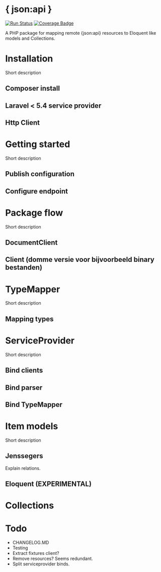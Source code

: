 # { json:api }

[![Run Status](https://api.shippable.com/projects/59ae7fe68a02980600016631/badge?branch=master)](https://app.shippable.com/github/swisnl/jsonapi)
[![Coverage Badge](https://api.shippable.com/projects/59ae7fe68a02980600016631/coverageBadge?branch=master)](https://app.shippable.com/github/swisnl/jsonapi) 

A PHP package for mapping remote {json:api} resources to Eloquent like models and Collections.

# Installation

Short description

## Composer install

## Laravel < 5.4 service provider

## Http Client

# Getting started

Short description
        
## Publish configuration

## Configure endpoint

# Package flow 
   
Short description   
   
## DocumentClient 

## Client (domme versie voor bijvoorbeeld binary bestanden)

# TypeMapper

Short description

## Mapping types

# ServiceProvider

Short description

## Bind clients

## Bind parser

## Bind TypeMapper

# Item models

Short description

## Jenssegers

Explain relations.

## Eloquent (EXPERIMENTAL)

# Collections

# Todo

- CHANGELOG.MD
- Testing
- Extract fixtures client?
- Remove resources? Seems redundant.         
- Split serviceprovider binds.
